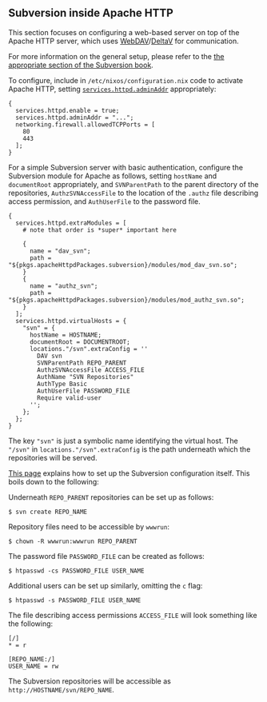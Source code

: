 ## Subversion inside Apache HTTP

This section focuses on configuring a web-based server on top of the Apache HTTP server, which uses [WebDAV](http://www.webdav.org/)/[DeltaV](http://www.webdav.org/deltav/WWW10/deltav-intro.htm) for communication.

For more information on the general setup, please refer to the [the appropriate section of the Subversion book](https://svnbook.red-bean.com/en/1.7/svn-book.html#svn.serverconfig.httpd).

To configure, include in `/etc/nixos/configuration.nix` code to activate Apache HTTP, setting [`services.httpd.adminAddr`](options.html#opt-services.httpd.adminAddr) appropriately:

```programlisting
{
  services.httpd.enable = true;
  services.httpd.adminAddr = "...";
  networking.firewall.allowedTCPPorts = [
    80
    443
  ];
}
```

For a simple Subversion server with basic authentication, configure the Subversion module for Apache as follows, setting `hostName` and `documentRoot` appropriately, and `SVNParentPath` to the parent directory of the repositories, `AuthzSVNAccessFile` to the location of the `.authz` file describing access permission, and `AuthUserFile` to the password file.

```programlisting
{
  services.httpd.extraModules = [
    # note that order is *super* important here

    {
      name = "dav_svn";
      path = "${pkgs.apacheHttpdPackages.subversion}/modules/mod_dav_svn.so";
    }
    {
      name = "authz_svn";
      path = "${pkgs.apacheHttpdPackages.subversion}/modules/mod_authz_svn.so";
    }
  ];
  services.httpd.virtualHosts = {
    "svn" = {
      hostName = HOSTNAME;
      documentRoot = DOCUMENTROOT;
      locations."/svn".extraConfig = ''
        DAV svn
        SVNParentPath REPO_PARENT
        AuthzSVNAccessFile ACCESS_FILE
        AuthName "SVN Repositories"
        AuthType Basic
        AuthUserFile PASSWORD_FILE
        Require valid-user
      '';
    };
  };
}
```

The key `"svn"` is just a symbolic name identifying the virtual host. The `"/svn"` in `locations."/svn".extraConfig` is the path underneath which the repositories will be served.

[This page](https://wiki.archlinux.org/index.php/Subversion) explains how to set up the Subversion configuration itself. This boils down to the following:

Underneath `REPO_PARENT` repositories can be set up as follows:

```programlisting
$ svn create REPO_NAME
```

Repository files need to be accessible by `wwwrun`:

```programlisting
$ chown -R wwwrun:wwwrun REPO_PARENT
```

The password file `PASSWORD_FILE` can be created as follows:

```programlisting
$ htpasswd -cs PASSWORD_FILE USER_NAME
```

Additional users can be set up similarly, omitting the `c` flag:

```programlisting
$ htpasswd -s PASSWORD_FILE USER_NAME
```

The file describing access permissions `ACCESS_FILE` will look something like the following:

```programlisting
[/]
* = r

[REPO_NAME:/]
USER_NAME = rw
```

The Subversion repositories will be accessible as `http://HOSTNAME/svn/REPO_NAME`.
